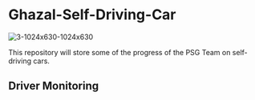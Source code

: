 # Ghazal-Self-Driving-Car

![3-1024x630-1024x630](https://github.com/ArthasMenethil-A/Ghazal-Self-Driving-Car/assets/69509720/7c0e8572-2afd-472a-a1e6-e665990b3c47)

This repository will store some of the progress of the PSG Team on self-driving cars.

## Driver Monitoring

